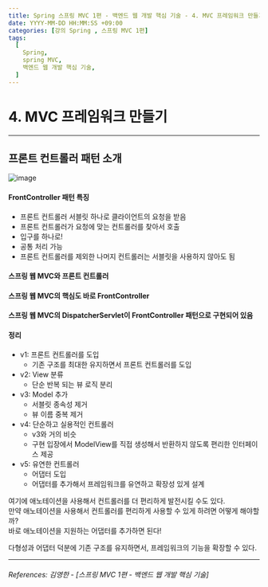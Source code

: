 ```yaml
---
title: Spring 스프링 MVC 1편 - 백엔드 웹 개발 핵심 기술 - 4. MVC 프레임워크 만들기
date: YYYY-MM-DD HH:MM:SS +09:00
categories: [강의 Spring , 스프링 MVC 1편]
tags:
  [
    Spring,
    spring MVC,
    백엔드 웹 개발 핵심 기술,
  ]
---
```


# 4. MVC 프레임워크 만들기

----
## 프론트 컨트롤러 패턴 소개
![image](https://github.com/tomy8964/CodingTestExercise/assets/103511161/6837a4a3-b91d-4d62-af88-59f00c16c2ce)

#### FrontController 패턴 특징
* 프론트 컨트롤러 서블릿 하나로 클라이언트의 요청을 받음
* 프론트 컨트롤러가 요청에 맞는 컨트롤러를 찾아서 호출
* 입구를 하나로!
* 공통 처리 가능
* 프론트 컨트롤러를 제외한 나머지 컨트롤러는 서블릿을 사용하지 않아도 됨

#### 스프링 웹 MVC와 프론트 컨트롤러

#### 스프링 웹 MVC의 핵심도 바로 **FrontController**
#### 스프링 웹 MVC의  **DispatcherServlet**이 FrontController 패턴으로 구현되어 있음

#### 정리  
* v1: 프론트 컨트롤러를 도입
  * 기존 구조를 최대한 유지하면서 프론트 컨트롤러를 도입
* v2: View 분류
  * 단순 반복 되는 뷰 로직 분리
* v3: Model 추가
  * 서블릿 종속성 제거
  * 뷰 이름 중복 제거
* v4: 단순하고 실용적인 컨트롤러
  * v3와 거의 비슷
  * 구현 입장에서 ModelView를 직접 생성해서 반환하지 않도록 편리한 인터페이스 제공
* v5: 유연한 컨트롤러
  * 어댑터 도입
  * 어댑터를 추가해서 프레임워크를 유연하고 확장성 있게 설계  
  

여기에 애노테이션을 사용해서 컨트롤러를 더 편리하게 발전시킬 수도 있다.   
 만약 애노테이션을 사용해서
컨트롤러를 편리하게 사용할 수 있게 하려면 어떻게 해야할까?   
 바로 애노테이션을 지원하는 어댑터를
추가하면 된다!   

다형성과 어댑터 덕분에 기존 구조를 유지하면서, 프레임워크의 기능을 확장할 수 있다.

----  

###### References: 김영한 - [스프링 MVC 1편 - 백엔드 웹 개발 핵심 기술]
